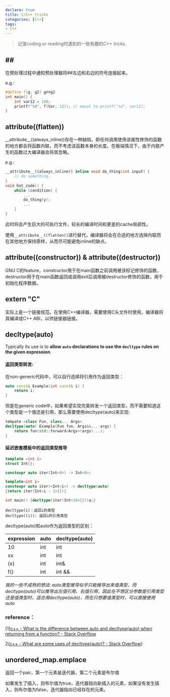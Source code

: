 ```yaml
---
declare: true
title: C/C++ tricks
categories: [C++]
tags:
- C++
---
```


> 记录coding or reading时遇到的一些有趣的C++ tricks.

## \#\#

在预处理过程中通知预处理器将\#\#左边和右边的符号连接起来。

e.g.:

```c++
#define f(g, g2) g##g2
int main() {
	int var12 = 100;
	printf("%d", f(Var, 12)); // equal to printf("%d", var12);
}
```

## __attribute__((flatten))

\_\_attribute\_\_((always_inline))存在一种缺陷，即任何调用使用该属性修饰的函数的地方都会将函数内联，而不考虑该函数本身的长度。在极端情况下，由于内联产生的函数过大编译器会将其忽略。

e.g.:

```c++
__attribute__((always_inline)) inline void do_thing(int input) {
	// do something.
}
void hot_code() {
	while (condition) {
		...
		do_thing(y);
		...
	}
}
```

此时将会产生巨大的可执行文件，较长的编译时间和更差的cache局部性。

使用`__attribute__((flatten))`进行替代，编译器将会在合适的地方选择内联而在其他地方保持原样，从而尽可能避免inline的缺点。

## __attribute__((constructor)) & __attribute__((destructor))

GNU C的feature，constructor用于在main函数之前调用被该标记修饰的函数，destructor用于在main函数返回或调用exit后调用被destructor修饰的函数，用于初始化程序数据。

## extern "C"

实际上是一个链接规范。在使用C++编译器，需要使用C头文件时使用，编译器将其编译成C++ ABI，以供链接器链接。

## decltype(auto)

Typically its use is to **allow `auto` declarations to use the `decltype` rules on the given expression**.

#### 返回类型转发:

在non-generic代码中，可以自行选择将引用作为返回类型：

```C++
auto const& Example(int const& i) {
	return i;
}
```

但是在generic code中，如果希望实现完美转发一个返回类型，而不需要知道这个类型是一个值还是引用，那么需要使用decltype(auto)来实现: 

```C++
tempate <class Fun, class... Args> 
decltype(auto) Example(Fun fun, Args&&... args) {
    return fun(std::forward<Args>(args)...);
}
```

#### 延迟嵌套模板中的返回类型推导

```C++
template <int i>
struct Int{};

constexpr auto iter(Int<0>) -> Int<0>;

template<int i>
constexpr auto iter(<Int<i>) -> decltype(auto)
{return iter(Int<i - 1>{})}

int main() {decltype(iter(Int<10>{}))a;}
```

```
decltype(i)：返回i的类型
decltype((i)): 返回i的引用类型
```

decltype(auto)和auto作为返回类型的区别：

| expression | auto | decltype(auto) |
| ---------- | ---- | -------------- |
| 10         | int  | int            |
| xx         | int  | int            |
| (x)        | int  | int&           |
| f()        | int  | int &&         |

*我的一些不成熟的想法: auto类型推导似乎只能推导出来值类型，而decltype(auto)可以推导出左值引用、右值引用，因此在不想区分参数是引用类型还是值类型时，适合用decltype(auto)，而在只想要值类型时，可以直接使用auto*

### reference：

[1][c++ - What is the difference between auto and decltype(auto) when returning from a function? - Stack Overflow](https://stackoverflow.com/questions/21369113/what-is-the-difference-between-auto-and-decltypeauto-when-returning-from-a-fun)

2([c++ - What are some uses of decltype(auto)? - Stack Overflow](https://stackoverflow.com/questions/24109737/what-are-some-uses-of-decltypeauto))

## unordered_map.emplace

返回一个pair，第一个元素是迭代器，第二个元素是布尔值

如果发生了插入，则布尔值为true，迭代器指向新插入的元素，如果没有发生插入，则布尔值为false，迭代器指向已经存在的元素。


